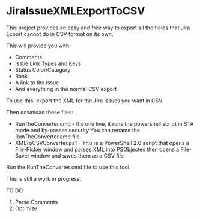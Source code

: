 # JiraIssueXMLExportToCSV
This project provides an easy and free way to export all the fields that Jira Export cannot do in CSV format on its own. 

This will provide you with:
    <ul>
    <li>Comments</li>
    <li>Issue Link Types and Keys</li>
    <li>Status Color/Category</li>
    <li>Rank</li>
    <li>A link to the issue</li>
    <li>And everything in the normal CSV export</li>
    </ul>

To use this, export the XML for the Jira issues you want in CSV.

Then download these files:
<ul>
    <li>RunTheConverter.cmd - It's one line, it runs the powershell script in STA mode and by-passes security
                          You can rename the RunTheConverter.cmd file</li>
    <li>XMLToCSVConverter.ps1 - This is a PowerShell 2.0 script that opens a File-Picker window and parses XML
                          into PSObjectes then opens a File-Saver window and saves them as a CSV file</li>
</ul>
Run the RunTheConverter.cmd file to use this tool.


This is still a work in progress.

TO DO
<ol>
    <li>Parse Comments</li>
    <li>Optimize</li>
</ol>
